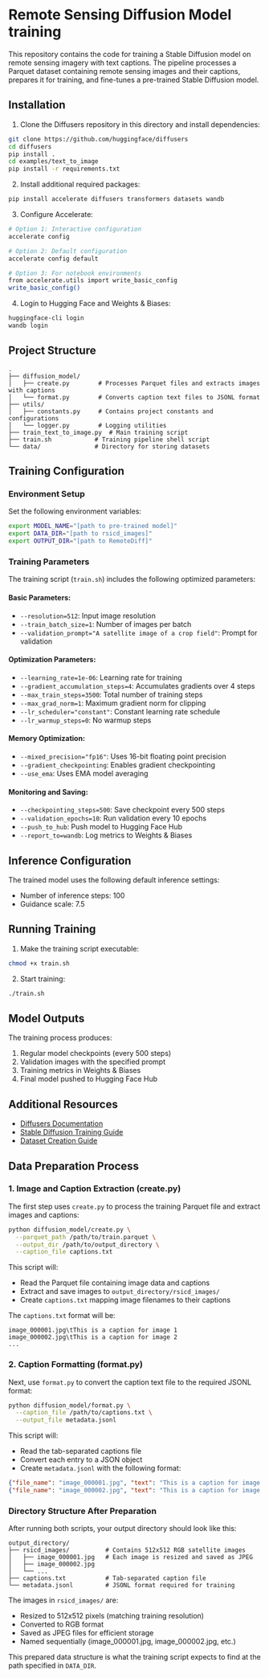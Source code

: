# Remote Sensing Diffusion Model training

This repository contains the code for training a Stable Diffusion model on remote sensing imagery with text captions. The pipeline processes a Parquet dataset containing remote sensing images and their captions, prepares it for training, and fine-tunes a pre-trained Stable Diffusion model.

## Installation

1. Clone the Diffusers repository in this directory and install dependencies:
```bash
git clone https://github.com/huggingface/diffusers
cd diffusers
pip install .
cd examples/text_to_image
pip install -r requirements.txt
```

2. Install additional required packages:
```bash
pip install accelerate diffusers transformers datasets wandb
```

3. Configure Accelerate:
```bash
# Option 1: Interactive configuration
accelerate config

# Option 2: Default configuration
accelerate config default

# Option 3: For notebook environments
from accelerate.utils import write_basic_config
write_basic_config()
```

4. Login to Hugging Face and Weights & Biases:
```bash
huggingface-cli login
wandb login
```

## Project Structure

```
.
├── diffusion_model/
│   ├── create.py        # Processes Parquet files and extracts images with captions
│   └── format.py        # Converts caption text files to JSONL format
├── utils/
│   ├── constants.py     # Contains project constants and configurations
│   └── logger.py        # Logging utilities
├── train_text_to_image.py  # Main training script
├── train.sh            # Training pipeline shell script
└── data/               # Directory for storing datasets
```

## Training Configuration

### Environment Setup

Set the following environment variables:
```bash
export MODEL_NAME="[path to pre-trained model]"
export DATA_DIR="[path to rsicd_images]"
export OUTPUT_DIR="[path to RemoteDiff]"
```

### Training Parameters

The training script (`train.sh`) includes the following optimized parameters:

#### Basic Parameters:
- `--resolution=512`: Input image resolution
- `--train_batch_size=1`: Number of images per batch
- `--validation_prompt="A satellite image of a crop field"`: Prompt for validation

#### Optimization Parameters:
- `--learning_rate=1e-06`: Learning rate for training
- `--gradient_accumulation_steps=4`: Accumulates gradients over 4 steps
- `--max_train_steps=3500`: Total number of training steps
- `--max_grad_norm=1`: Maximum gradient norm for clipping
- `--lr_scheduler="constant"`: Constant learning rate schedule
- `--lr_warmup_steps=0`: No warmup steps

#### Memory Optimization:
- `--mixed_precision="fp16"`: Uses 16-bit floating point precision
- `--gradient_checkpointing`: Enables gradient checkpointing
- `--use_ema`: Uses EMA model averaging

#### Monitoring and Saving:
- `--checkpointing_steps=500`: Save checkpoint every 500 steps
- `--validation_epochs=10`: Run validation every 10 epochs
- `--push_to_hub`: Push model to Hugging Face Hub
- `--report_to=wandb`: Log metrics to Weights & Biases

## Inference Configuration

The trained model uses the following default inference settings:
- Number of inference steps: 100
- Guidance scale: 7.5

## Running Training

1. Make the training script executable:
```bash
chmod +x train.sh
```

2. Start training:
```bash
./train.sh
```

## Model Outputs

The training process produces:
1. Regular model checkpoints (every 500 steps)
2. Validation images with the specified prompt
3. Training metrics in Weights & Biases
4. Final model pushed to Hugging Face Hub

## Additional Resources

- [Diffusers Documentation](https://huggingface.co/docs/diffusers/)
- [Stable Diffusion Training Guide](https://huggingface.co/docs/diffusers/training/text2image)
- [Dataset Creation Guide](https://huggingface.co/docs/datasets/image_dataset)

## Data Preparation Process

### 1. Image and Caption Extraction (create.py)

The first step uses `create.py` to process the training Parquet file and extract images and captions:

```bash
python diffusion_model/create.py \
  --parquet_path /path/to/train.parquet \
  --output_dir /path/to/output_directory \
  --caption_file captions.txt
```

This script will:
- Read the Parquet file containing image data and captions
- Extract and save images to `output_directory/rsicd_images/`
- Create `captions.txt` mapping image filenames to their captions

The `captions.txt` format will be:
```
image_000001.jpg\tThis is a caption for image 1
image_000002.jpg\tThis is a caption for image 2
...
```

### 2. Caption Formatting (format.py)

Next, use `format.py` to convert the caption text file to the required JSONL format:

```bash
python diffusion_model/format.py \
  --caption_file /path/to/captions.txt \
  --output_file metadata.jsonl
```

This script will:
- Read the tab-separated captions file
- Convert each entry to a JSON object
- Create `metadata.jsonl` with the following format:
```json
{"file_name": "image_000001.jpg", "text": "This is a caption for image 1"}
{"file_name": "image_000002.jpg", "text": "This is a caption for image 2"}
```

### Directory Structure After Preparation

After running both scripts, your output directory should look like this:

```
output_directory/
├── rsicd_images/          # Contains 512x512 RGB satellite images
│   ├── image_000001.jpg   # Each image is resized and saved as JPEG
│   ├── image_000002.jpg
│   └── ...
├── captions.txt           # Tab-separated caption file
└── metadata.jsonl         # JSONL format required for training
```

The images in `rsicd_images/` are:
- Resized to 512x512 pixels (matching training resolution)
- Converted to RGB format
- Saved as JPEG files for efficient storage
- Named sequentially (image_000001.jpg, image_000002.jpg, etc.)

This prepared data structure is what the training script expects to find at the path specified in `DATA_DIR`.
